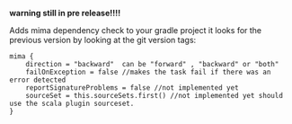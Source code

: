 **warning still in pre release!!!!**

Adds mima dependency check to your gradle project
it looks for the previous version by looking at the git version tags:
```
mima {
    direction = "backward"  can be "forward" , "backward" or "both"
    failOnException = false //makes the task fail if there was an error detected
    reportSignatureProblems = false //not implemented yet
    sourceSet = this.sourceSets.first() //not implemented yet should use the scala plugin sourceset.
}
```